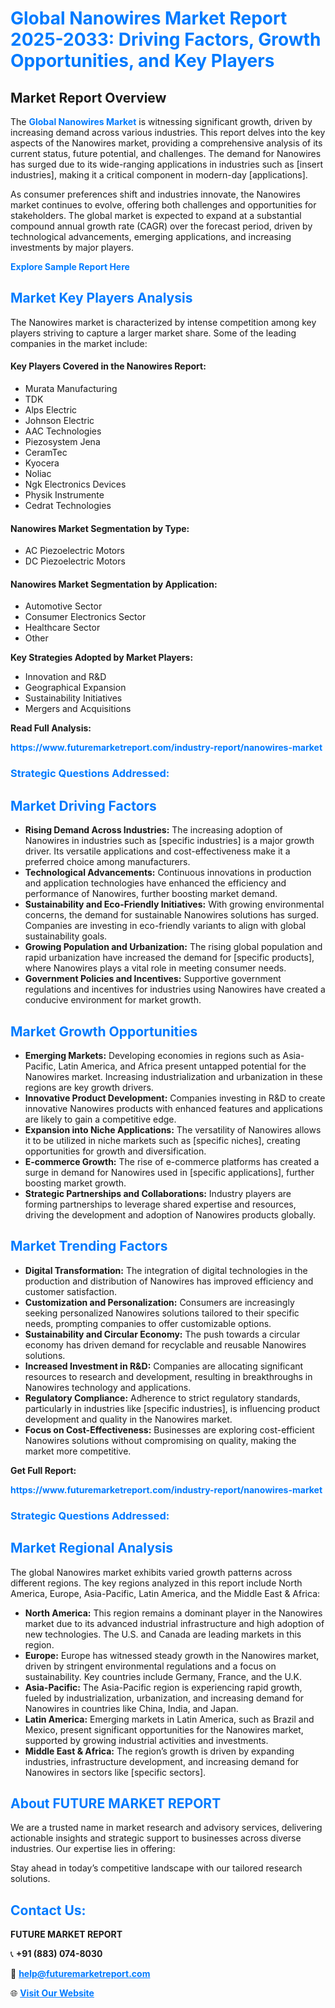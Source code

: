 <h1 style="color: #007BFF;">Global Nanowires Market Report 2025-2033: Driving Factors, Growth Opportunities, and Key Players</h1>

<section id="overview">
<h2>Market Report Overview</h2>
<p>The <a href="https://www.futuremarketreport.com/industry-report/nanowires-market" style="color: #007BFF; text-decoration: none;"><strong>Global Nanowires Market</strong></a> is witnessing significant growth, driven by increasing demand across various industries. This report delves into the key aspects of the Nanowires market, providing a comprehensive analysis of its current status, future potential, and challenges. The demand for Nanowires has surged due to its wide-ranging applications in industries such as [insert industries], making it a critical component in modern-day [applications].</p>
<p>As consumer preferences shift and industries innovate, the Nanowires market continues to evolve, offering both challenges and opportunities for stakeholders. The global market is expected to expand at a substantial compound annual growth rate (CAGR) over the forecast period, driven by technological advancements, emerging applications, and increasing investments by major players.</p>
</section>

<section id="overview">
<p><a href="https://www.futuremarketreport.com/request-sample/reportId=32660" style="color: #007BFF; text-decoration: none;"><strong>Explore Sample Report Here</strong></a></p>
</section>

<section id="key-players">
<h2 style="color: #007BFF;">Market Key Players Analysis</h2>
<p>The Nanowires market is characterized by intense competition among key players striving to capture a larger market share. Some of the leading companies in the market include:</p>
<h4>Key Players Covered in the Nanowires Report:</h4>
<ul><li>Murata Manufacturing</li><li>TDK</li><li>Alps Electric</li><li>Johnson Electric</li><li>AAC Technologies</li><li>Piezosystem Jena</li><li>CeramTec</li><li>Kyocera</li><li>Noliac</li><li>Ngk Electronics Devices</li><li>Physik Instrumente</li><li>Cedrat Technologies</li></ul>
<h4>Nanowires Market Segmentation by Type:</h4>
<ul><li>AC Piezoelectric Motors</li><li>DC Piezoelectric Motors</li></ul>

<h4>Nanowires Market Segmentation by Application:</h4>
<ul><li>Automotive Sector</li><li>Consumer Electronics Sector</li><li>Healthcare Sector</li><li>Other</li></ul>
<p><strong>Key Strategies Adopted by Market Players:</strong></p>
<ul>
<li>Innovation and R&D</li>
<li>Geographical Expansion</li>
<li>Sustainability Initiatives</li>
<li>Mergers and Acquisitions</li>
</ul>
</section>

<section>
<p><strong>Read Full Analysis: </strong></p><a href="https://www.futuremarketreport.com/industry-report/nanowires-market" style="color: #007BFF; text-decoration: none;"><strong>https://www.futuremarketreport.com/industry-report/nanowires-market</strong></a>
<h3 style="color: #007BFF;">Strategic Questions Addressed:</h3>
</section>

<section id="driving-factors">
<h2 style="color: #007BFF;">Market Driving Factors</h2>
<ul>
<li><strong>Rising Demand Across Industries:</strong> The increasing adoption of Nanowires in industries such as [specific industries] is a major growth driver. Its versatile applications and cost-effectiveness make it a preferred choice among manufacturers.</li>
<li><strong>Technological Advancements:</strong> Continuous innovations in production and application technologies have enhanced the efficiency and performance of Nanowires, further boosting market demand.</li>
<li><strong>Sustainability and Eco-Friendly Initiatives:</strong> With growing environmental concerns, the demand for sustainable Nanowires solutions has surged. Companies are investing in eco-friendly variants to align with global sustainability goals.</li>
<li><strong>Growing Population and Urbanization:</strong> The rising global population and rapid urbanization have increased the demand for [specific products], where Nanowires plays a vital role in meeting consumer needs.</li>
<li><strong>Government Policies and Incentives:</strong> Supportive government regulations and incentives for industries using Nanowires have created a conducive environment for market growth.</li>
</ul>
</section>

<section id="growth-opportunities">
<h2 style="color: #007BFF;">Market Growth Opportunities</h2>
<ul>
<li><strong>Emerging Markets:</strong> Developing economies in regions such as Asia-Pacific, Latin America, and Africa present untapped potential for the Nanowires market. Increasing industrialization and urbanization in these regions are key growth drivers.</li>
<li><strong>Innovative Product Development:</strong> Companies investing in R&D to create innovative Nanowires products with enhanced features and applications are likely to gain a competitive edge.</li>
<li><strong>Expansion into Niche Applications:</strong> The versatility of Nanowires allows it to be utilized in niche markets such as [specific niches], creating opportunities for growth and diversification.</li>
<li><strong>E-commerce Growth:</strong> The rise of e-commerce platforms has created a surge in demand for Nanowires used in [specific applications], further boosting market growth.</li>
<li><strong>Strategic Partnerships and Collaborations:</strong> Industry players are forming partnerships to leverage shared expertise and resources, driving the development and adoption of Nanowires products globally.</li>
</ul>
</section>

<section id="trending-factors">
<h2 style="color: #007BFF;">Market Trending Factors</h2>
<ul>
<li><strong>Digital Transformation:</strong> The integration of digital technologies in the production and distribution of Nanowires has improved efficiency and customer satisfaction.</li>
<li><strong>Customization and Personalization:</strong> Consumers are increasingly seeking personalized Nanowires solutions tailored to their specific needs, prompting companies to offer customizable options.</li>
<li><strong>Sustainability and Circular Economy:</strong> The push towards a circular economy has driven demand for recyclable and reusable Nanowires solutions.</li>
<li><strong>Increased Investment in R&D:</strong> Companies are allocating significant resources to research and development, resulting in breakthroughs in Nanowires technology and applications.</li>
<li><strong>Regulatory Compliance:</strong> Adherence to strict regulatory standards, particularly in industries like [specific industries], is influencing product development and quality in the Nanowires market.</li>
<li><strong>Focus on Cost-Effectiveness:</strong> Businesses are exploring cost-efficient Nanowires solutions without compromising on quality, making the market more competitive.</li>
</ul>
</section>

<section>
<p><strong>Get Full Report: </strong></p><a href="https://www.futuremarketreport.com/industry-report/nanowires-market" style="color: #007BFF; text-decoration: none;"><strong>https://www.futuremarketreport.com/industry-report/nanowires-market</strong></a>
<h3 style="color: #007BFF;">Strategic Questions Addressed:</h3>
</section>


<section id="regional-analysis">
<h2 style="color: #007BFF;">Market Regional Analysis</h2>
<p>The global Nanowires market exhibits varied growth patterns across different regions. The key regions analyzed in this report include North America, Europe, Asia-Pacific, Latin America, and the Middle East & Africa:</p>
<ul>
<li><strong>North America:</strong> This region remains a dominant player in the Nanowires market due to its advanced industrial infrastructure and high adoption of new technologies. The U.S. and Canada are leading markets in this region.</li>
<li><strong>Europe:</strong> Europe has witnessed steady growth in the Nanowires market, driven by stringent environmental regulations and a focus on sustainability. Key countries include Germany, France, and the U.K.</li>
<li><strong>Asia-Pacific:</strong> The Asia-Pacific region is experiencing rapid growth, fueled by industrialization, urbanization, and increasing demand for Nanowires in countries like China, India, and Japan.</li>
<li><strong>Latin America:</strong> Emerging markets in Latin America, such as Brazil and Mexico, present significant opportunities for the Nanowires market, supported by growing industrial activities and investments.</li>
<li><strong>Middle East & Africa:</strong> The region’s growth is driven by expanding industries, infrastructure development, and increasing demand for Nanowires in sectors like [specific sectors].</li>
</ul>
</section>

<footer>
<h2 style="color: #007BFF;">About FUTURE MARKET REPORT</h2>
<p>We are a trusted name in market research and advisory services, delivering actionable insights and strategic support to businesses across diverse industries. Our expertise lies in offering:</p>

<p>Stay ahead in today’s competitive landscape with our tailored research solutions.</p>

<h2 style="color: #007BFF;">Contact Us:</h2>
<p><strong>FUTURE MARKET REPORT</strong></p>
<p>📞 <strong>+91 (883) 074-8030</strong></p>
<p>📧 <strong><a href="mailto:help@futuremarketreport.com" style="color: #007BFF;">help@futuremarketreport.com</a></strong></p>
<p>🌐 <strong><a href="https://www.futuremarketreport.com/" style="color: #007BFF;">Visit Our Website</a></strong></p>
</footer>